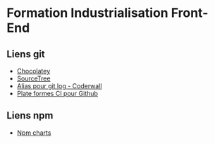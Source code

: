 Formation Industrialisation Front-End
=====================================

## Liens git

* [Chocolatey](https://chocolatey.org/)
* [SourceTree](https://www.sourcetreeapp.com/)
* [Alias pour git log - Coderwall](https://coderwall.com/p/euwpig/a-better-git-log)
* [Plate formes CI pour Github](https://github.com/marketplace/category/continuous-integration)

## Liens npm

* [Npm charts](https://www.npmcharts.com/)

